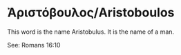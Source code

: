 # Ἀριστόβουλος/Aristoboulos

This word is the name Aristobulus. It is the name of a man.

See: Romans 16:10

